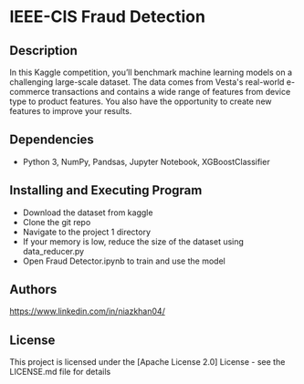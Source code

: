 # IEEE-CIS Fraud Detection


## Description

In this Kaggle competition, you’ll benchmark machine learning models on a challenging large-scale dataset. The data comes from Vesta's real-world e-commerce transactions and contains a wide range of features from device type to product features. You also have the opportunity to create new features to improve your results.

## Dependencies

- Python 3, NumPy, Pandsas, Jupyter Notebook, XGBoostClassifier

## Installing and Executing Program
- Download the dataset from kaggle
- Clone the git repo
- Navigate to the project 1 directory
- If your memory is low, reduce the size of the dataset using data_reducer.py
- Open Fraud Detector.ipynb to train and use the model

## Authors
https://www.linkedin.com/in/niazkhan04/

## License
This project is licensed under the [Apache License 2.0] License - see the LICENSE.md file for details
